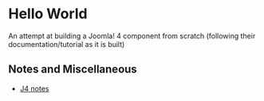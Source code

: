# Hello World
An attempt at building a Joomla! 4 component from scratch (following their documentation/tutorial as it is built)

## Notes and Miscellaneous
* [J4 notes](/_notes-and-misc/J4_notes.md)
